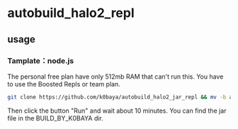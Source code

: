# autobuild_halo2_repl
## usage
### Tamplate：**node.js**
The personal free plan have only 512mb RAM that can't run this. You have to use the Boosted Repls or team plan.
```bash
git clone https://github.com/k0baya/autobuild_halo2_jar_repl && mv -b autobuild_halo2_jar_repl/* ./ && mv -b autobuild_halo2_jar_repl/.[^.]* ./ && rm -rf *~ && rm -rf autobuild_halo2_jar_repl && rm -rf README.md && rm -rf .git
```
Then click the button "Run" and wait about 10 minutes. You can find the jar file in the BUILD_BY_K0BAYA dir.
